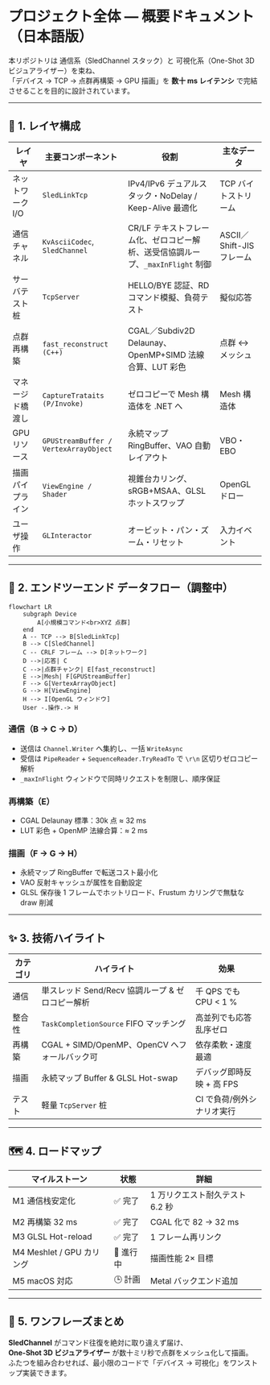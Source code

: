 # プロジェクト全体 ― 概要ドキュメント（日本語版）

本リポジトリは 通信系（SledChannel スタック）と 可視化系（One-Shot 3D ビジュアライザー）を束ね、  
「デバイス → TCP → 点群再構築 → GPU 描画」を **数十 ms レイテンシ** で完結させることを目的に設計されています。

---

## 🧱 1. レイヤ構成

| レイヤ             | 主要コンポーネント                   | 役割                                               | 主なデータ |
|--------------------|--------------------------------------|----------------------------------------------------|------------|
| ネットワーク I/O    | `SledLinkTcp`                        | IPv4/IPv6 デュアルスタック・NoDelay / Keep-Alive 最適化 | TCP バイトストリーム |
| 通信チャネル        | `KvAsciiCodec`, `SledChannel`        | CR/LF テキストフレーム化、ゼロコピー解析、送受信協調ループ、`_maxInFlight` 制御 | ASCII／Shift-JIS フレーム |
| サーバテスト桩     | `TcpServer`                          | HELLO/BYE 認証、RD コマンド模擬、負荷テスト         | 擬似応答 |
| 点群再構築         | `fast_reconstruct (C++)`             | CGAL／Subdiv2D Delaunay、OpenMP+SIMD 法線合算、LUT 彩色 | 点群 ↔ メッシュ |
| マネージド橋渡し   | `CaptureTrataits (P/Invoke)`         | ゼロコピーで Mesh 構造体を .NET へ                 | Mesh 構造体 |
| GPU リソース       | `GPUStreamBuffer / VertexArrayObject`| 永続マップ RingBuffer、VAO 自動レイアウト           | VBO・EBO |
| 描画パイプライン    | `ViewEngine / Shader`                | 視錐台カリング、sRGB+MSAA、GLSL ホットスワップ      | OpenGL ドロー |
| ユーザ操作         | `GLInteractor`                       | オービット・パン・ズーム・リセット                 | 入力イベント |

---

## 🔁 2. エンドツーエンド データフロー（調整中）

```mermaid
flowchart LR
    subgraph Device
        A[小規模コマンド<br>XYZ 点群]
    end
    A -- TCP --> B[SledLinkTcp]
    B --> C[SledChannel]
    C -- CRLF フレーム --> D[ネットワーク]
    D -->|応答| C
    C -->|点群チャンク| E[fast_reconstruct]
    E -->|Mesh| F[GPUStreamBuffer]
    F --> G[VertexArrayObject]
    G --> H[ViewEngine]
    H --> I[OpenGL ウィンドウ]
    User -.操作.-> H
```

### 通信（B → C → D）

- 送信は `Channel.Writer` へ集約し、一括 `WriteAsync`
- 受信は `PipeReader` + `SequenceReader.TryReadTo` で `\r\n` 区切りゼロコピー解析
- `_maxInFlight` ウィンドウで同時リクエストを制限し、順序保証

### 再構築（E）

- CGAL Delaunay 標準：30k 点 ≈ 32 ms  
- LUT 彩色 + OpenMP 法線合算：≈ 2 ms

### 描画（F → G → H）

- 永続マップ RingBuffer で転送コスト最小化
- VAO 反射キャッシュが属性を自動設定
- GLSL 保存後 1 フレームでホットリロード、Frustum カリングで無駄な draw 削減

---

## ✨ 3. 技術ハイライト

| カテゴリ   | ハイライト                                      | 効果                    |
|------------|------------------------------------------------|-------------------------|
| 通信       | 単スレッド Send/Recv 協調ループ & ゼロコピー解析 | 千 QPS でも CPU < 1 %   |
| 整合性     | `TaskCompletionSource` FIFO マッチング         | 高並列でも応答乱序ゼロ |
| 再構築     | CGAL + SIMD/OpenMP、OpenCV へフォールバック可     | 依存柔軟・速度最適     |
| 描画       | 永続マップ Buffer & GLSL Hot-swap              | デバッグ即時反映 + 高 FPS |
| テスト     | 軽量 `TcpServer` 桩                            | CI で負荷/例外シナリオ実行 |

---

## 🗺 4. ロードマップ

| マイルストーン             | 状態     | 詳細                     |
|---------------------------|----------|--------------------------|
| M1 通信栈安定化            | ✅ 完了  | 1 万リクエスト耐久テスト 6.2 秒 |
| M2 再構築 32 ms            | ✅ 完了  | CGAL 化で 82 → 32 ms     |
| M3 GLSL Hot-reload         | ✅ 完了  | 1 フレーム再リンク       |
| M4 Meshlet / GPU カリング  | 🔄 進行中 | 描画性能 2× 目標         |
| M5 macOS 対応              | 🕒 計画  | Metal バックエンド追加   |

---

## 🎯 5. ワンフレーズまとめ

**SledChannel** がコマンド往復を絶対に取り違えず届け、  
**One-Shot 3D ビジュアライザー** が数十ミリ秒で点群をメッシュ化して描画。  
ふたつを組み合わせれば、最小限のコードで「デバイス → 可視化」をワンストップ実装できます。
